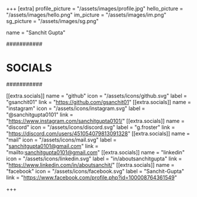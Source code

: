 +++
[extra]
profile_picture = "/assets/images/profile.jpg"
hello_picture = "/assets/images/hello.png"
im_picture = "/assets/images/im.png"
sg_picture = "/assets/images/sg.png"

name = "Sanchit Gupta"

###########
# SOCIALS #
###########

[[extra.socials]]
name = "github"
icon = "/assets/icons/github.svg"
label = "gsanchit01"
link = "https://github.com/gsanchit01"
[[extra.socials]]
name = "instagram"
icon = "/assets/icons/instagram.svg"
label = "@sanchitgupta0101"
link = "https://www.instagram.com/sanchitgupta0101/"
[[extra.socials]]
name = "discord"
icon = "/assets/icons/discord.svg"
label = "g.froster"
link = "https://discord.com/users/451054079813091328"
[[extra.socials]]
name = "mail"
icon = "/assets/icons/mail.svg"
label = "sanchitgupta0101@gmail.com"
link = "mailto:sanchitgupta0101@gmail.com"
[[extra.socials]]
name = "linkedin"
icon = "/assets/icons/linkedin.svg"
label = "in/aboutsanchitgupta"
link = "https://www.linkedin.com/in/aboutsanchit/"
[[extra.socials]]
name = "facebook"
icon = "/assets/icons/facebook.svg"
label = "Sanchit-Gupta"
link = "https://www.facebook.com/profile.php?id=100008764361549"

+++
